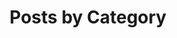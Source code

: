 ---
layout: archive
permalink: /about/
title: "Posts by Category"
author_profile: true
sidebar:
    nav: "posts"
---